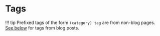 # Tags

!!! tip
    Prefixed tags of the form `(category) tag` are from non-blog pages. [See below](#academia) for tags from blog posts.

<!-- material/tags -->
